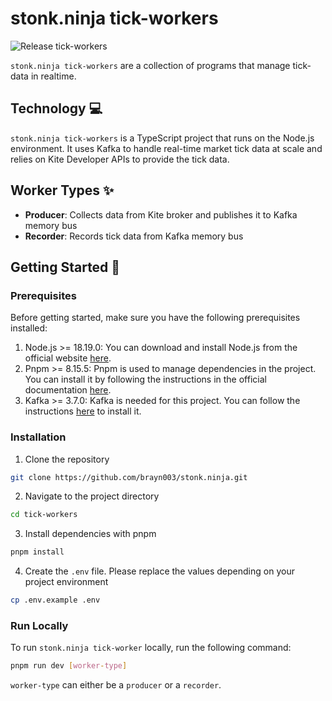 # stonk.ninja tick-workers
![Release tick-workers](https://github.com/brayn003/stonk.ninja/actions/workflows/release-tick-workers.yaml/badge.svg)

`stonk.ninja tick-workers` are a collection of programs that manage tick-data in realtime.

## Technology 💻
`stonk.ninja tick-workers` is a TypeScript project that runs on the Node.js environment. It uses Kafka to handle real-time market tick data at scale and relies on Kite Developer APIs to provide the tick data.


## Worker Types ✨
- **Producer**: Collects data from Kite broker and publishes it to Kafka memory bus
- **Recorder**: Records tick data from Kafka memory bus


## Getting Started 🚀

### Prerequisites
Before getting started, make sure you have the following prerequisites installed:

1. Node.js >= 18.19.0: You can download and install Node.js from the official website [here](https://nodejs.org/en/download).
2. Pnpm >= 8.15.5: Pnpm is used to manage dependencies in the project. You can install it by following the instructions in the official documentation [here](https://pnpm.io/installation).
3. Kafka >= 3.7.0: Kafka is needed for this project. You can follow the instructions [here](https://kafka.apache.org/quickstart) to install it.

### Installation
1. Clone the repository
```bash
git clone https://github.com/brayn003/stonk.ninja.git
```
2. Navigate to the project directory
```bash
cd tick-workers
```
3. Install dependencies with pnpm
```bash
pnpm install
```
4. Create the `.env` file. Please replace the values depending on your project environment
```bash
cp .env.example .env
```

### Run Locally
To run `stonk.ninja tick-worker` locally, run the following command:
```bash
pnpm run dev [worker-type]
```
`worker-type` can either be a `producer` or a `recorder`.

